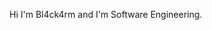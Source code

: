 Hi I'm Bl4ck4rm and I'm Software Engineering. 
<!---
black-arm/black-arm is a ✨ special ✨ repository because its `README.md` (this file) appears on your GitHub profile.
You can click the Preview link to take a look at your changes.
--->
